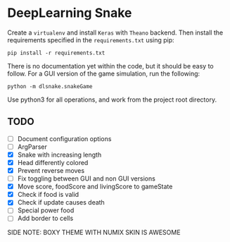 # DeepLearning Snake

Create a `virtualenv` and install `Keras` with `Theano` backend. Then install the requirements specified in the `requirements.txt` using pip:

    pip install -r requirements.txt

There is no documentation yet within the code, but it should be easy to follow. For a GUI version of the game simulation, run the following:

    python -m dlsnake.snakeGame

Use python3 for all operations, and work from the project root directory.

## TODO
- [ ] Document configuration options
- [ ] ArgParser
- [X] Snake with increasing length
- [X] Head differently colored
- [X] Prevent reverse moves
- [ ] Fix toggling between GUI and non GUI versions
- [X] Move score, foodScore and livingScore to gameState
- [X] Check if food is valid
- [X] Check if update causes death
- [ ] Special power food
- [ ] Add border to cells

SIDE NOTE: BOXY THEME WITH NUMIX SKIN IS AWESOME
